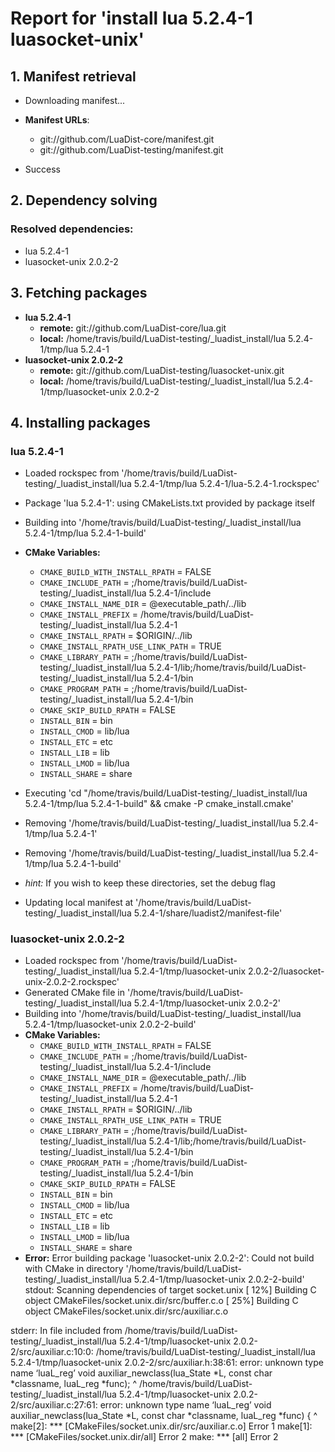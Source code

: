 # Report for 'install lua 5.2.4-1 luasocket-unix'


## 1. Manifest retrieval

- Downloading manifest...

- **Manifest URLs**:
    - git://github.com/LuaDist-core/manifest.git
    - git://github.com/LuaDist-testing/manifest.git
- Success

## 2. Dependency solving


### Resolved dependencies:
- lua 5.2.4-1
- luasocket-unix 2.0.2-2

## 3. Fetching packages

- **lua 5.2.4-1**
    - **remote:** git://github.com/LuaDist-core/lua.git
    - **local:** /home/travis/build/LuaDist-testing/_luadist_install/lua 5.2.4-1/tmp/lua 5.2.4-1
- **luasocket-unix 2.0.2-2**
    - **remote:** git://github.com/LuaDist-testing/luasocket-unix.git
    - **local:** /home/travis/build/LuaDist-testing/_luadist_install/lua 5.2.4-1/tmp/luasocket-unix 2.0.2-2

## 4. Installing packages


### lua 5.2.4-1
- Loaded rockspec from '/home/travis/build/LuaDist-testing/_luadist_install/lua 5.2.4-1/tmp/lua 5.2.4-1/lua-5.2.4-1.rockspec'
- Package 'lua 5.2.4-1': using CMakeLists.txt provided by package itself
- Building into '/home/travis/build/LuaDist-testing/_luadist_install/lua 5.2.4-1/tmp/lua 5.2.4-1-build'
- **CMake Variables:**
    - `CMAKE_BUILD_WITH_INSTALL_RPATH` = FALSE
    - `CMAKE_INCLUDE_PATH` = ;/home/travis/build/LuaDist-testing/_luadist_install/lua 5.2.4-1/include
    - `CMAKE_INSTALL_NAME_DIR` = @executable_path/../lib
    - `CMAKE_INSTALL_PREFIX` = /home/travis/build/LuaDist-testing/_luadist_install/lua 5.2.4-1
    - `CMAKE_INSTALL_RPATH` = $ORIGIN/../lib
    - `CMAKE_INSTALL_RPATH_USE_LINK_PATH` = TRUE
    - `CMAKE_LIBRARY_PATH` = ;/home/travis/build/LuaDist-testing/_luadist_install/lua 5.2.4-1/lib;/home/travis/build/LuaDist-testing/_luadist_install/lua 5.2.4-1/bin
    - `CMAKE_PROGRAM_PATH` = ;/home/travis/build/LuaDist-testing/_luadist_install/lua 5.2.4-1/bin
    - `CMAKE_SKIP_BUILD_RPATH` = FALSE
    - `INSTALL_BIN` = bin
    - `INSTALL_CMOD` = lib/lua
    - `INSTALL_ETC` = etc
    - `INSTALL_LIB` = lib
    - `INSTALL_LMOD` = lib/lua
    - `INSTALL_SHARE` = share
- Executing 'cd "/home/travis/build/LuaDist-testing/_luadist_install/lua 5.2.4-1/tmp/lua 5.2.4-1-build" && cmake -P cmake_install.cmake'
- Removing '/home/travis/build/LuaDist-testing/_luadist_install/lua 5.2.4-1/tmp/lua 5.2.4-1'
- Removing '/home/travis/build/LuaDist-testing/_luadist_install/lua 5.2.4-1/tmp/lua 5.2.4-1-build'

- *hint:* If you wish to keep these directories, set the debug flag
- Updating local manifest at '/home/travis/build/LuaDist-testing/_luadist_install/lua 5.2.4-1/share/luadist2/manifest-file'

### luasocket-unix 2.0.2-2
- Loaded rockspec from '/home/travis/build/LuaDist-testing/_luadist_install/lua 5.2.4-1/tmp/luasocket-unix 2.0.2-2/luasocket-unix-2.0.2-2.rockspec'
- Generated CMake file in '/home/travis/build/LuaDist-testing/_luadist_install/lua 5.2.4-1/tmp/luasocket-unix 2.0.2-2'
- Building into '/home/travis/build/LuaDist-testing/_luadist_install/lua 5.2.4-1/tmp/luasocket-unix 2.0.2-2-build'
- **CMake Variables:**
    - `CMAKE_BUILD_WITH_INSTALL_RPATH` = FALSE
    - `CMAKE_INCLUDE_PATH` = ;/home/travis/build/LuaDist-testing/_luadist_install/lua 5.2.4-1/include
    - `CMAKE_INSTALL_NAME_DIR` = @executable_path/../lib
    - `CMAKE_INSTALL_PREFIX` = /home/travis/build/LuaDist-testing/_luadist_install/lua 5.2.4-1
    - `CMAKE_INSTALL_RPATH` = $ORIGIN/../lib
    - `CMAKE_INSTALL_RPATH_USE_LINK_PATH` = TRUE
    - `CMAKE_LIBRARY_PATH` = ;/home/travis/build/LuaDist-testing/_luadist_install/lua 5.2.4-1/lib;/home/travis/build/LuaDist-testing/_luadist_install/lua 5.2.4-1/bin
    - `CMAKE_PROGRAM_PATH` = ;/home/travis/build/LuaDist-testing/_luadist_install/lua 5.2.4-1/bin
    - `CMAKE_SKIP_BUILD_RPATH` = FALSE
    - `INSTALL_BIN` = bin
    - `INSTALL_CMOD` = lib/lua
    - `INSTALL_ETC` = etc
    - `INSTALL_LIB` = lib
    - `INSTALL_LMOD` = lib/lua
    - `INSTALL_SHARE` = share
- **Error:** Error building package 'luasocket-unix 2.0.2-2': Could not build with CMake in directory '/home/travis/build/LuaDist-testing/_luadist_install/lua 5.2.4-1/tmp/luasocket-unix 2.0.2-2-build'
stdout:
Scanning dependencies of target socket.unix
[ 12%] Building C object CMakeFiles/socket.unix.dir/src/buffer.c.o
[ 25%] Building C object CMakeFiles/socket.unix.dir/src/auxiliar.c.o

stderr:
In file included from /home/travis/build/LuaDist-testing/_luadist_install/lua 5.2.4-1/tmp/luasocket-unix 2.0.2-2/src/auxiliar.c:10:0:
/home/travis/build/LuaDist-testing/_luadist_install/lua 5.2.4-1/tmp/luasocket-unix 2.0.2-2/src/auxiliar.h:38:61: error: unknown type name ‘luaL_reg’
 void auxiliar_newclass(lua_State *L, const char *classname, luaL_reg *func);
                                                             ^
/home/travis/build/LuaDist-testing/_luadist_install/lua 5.2.4-1/tmp/luasocket-unix 2.0.2-2/src/auxiliar.c:27:61: error: unknown type name ‘luaL_reg’
 void auxiliar_newclass(lua_State *L, const char *classname, luaL_reg *func) {
                                                             ^
make[2]: *** [CMakeFiles/socket.unix.dir/src/auxiliar.c.o] Error 1
make[1]: *** [CMakeFiles/socket.unix.dir/all] Error 2
make: *** [all] Error 2

